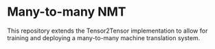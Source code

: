 # Many-to-many NMT

This repository extends the Tensor2Tensor implementation to allow for training and deploying a many-to-many machine translation system.
